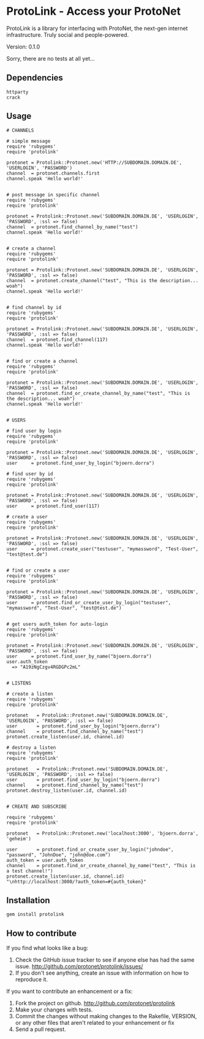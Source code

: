 # ProtoLink - Access your ProtoNet

ProtoLink is a library for interfacing with ProtoNet, the next-gen internet infrastructure. Truly social and people-powered.

Version: 0.1.0

Sorry, there are no tests at all yet...


## Dependencies

    httparty
    crack

## Usage

    # CHANNELS

    # simple message
    require 'rubygems'
    require 'protolink'

    protonet = Protolink::Protonet.new('HTTP://SUBDOMAIN.DOMAIN.DE', 'USERLOGIN', 'PASSWORD')
    channel  = protonet.channels.first
    channel.speak 'Hello world!'


    # post message in specific channel
    require 'rubygems'
    require 'protolink'

    protonet = Protolink::Protonet.new('SUBDOMAIN.DOMAIN.DE', 'USERLOGIN', 'PASSWORD', :ssl => false)
    channel  = protonet.find_channel_by_name("test")
    channel.speak 'Hello world!'


    # create a channel
    require 'rubygems'
    require 'protolink'

    protonet = Protolink::Protonet.new('SUBDOMAIN.DOMAIN.DE', 'USERLOGIN', 'PASSWORD', :ssl => false)
    channel  = protonet.create_channel("test", "This is the description... woah")
    channel.speak 'Hello world!'


    # find channel by id
    require 'rubygems'
    require 'protolink'

    protonet = Protolink::Protonet.new('SUBDOMAIN.DOMAIN.DE', 'USERLOGIN', 'PASSWORD', :ssl => false)
    channel  = protonet.find_channel(117)
    channel.speak 'Hello world!'


    # find or create a channel
    require 'rubygems'
    require 'protolink'

    protonet = Protolink::Protonet.new('SUBDOMAIN.DOMAIN.DE', 'USERLOGIN', 'PASSWORD', :ssl => false)
    channel  = protonet.find_or_create_channel_by_name("test", "This is the description... woah")
    channel.speak 'Hello world!'


    # USERS

    # find user by login
    require 'rubygems'
    require 'protolink'

    protonet = Protolink::Protonet.new('SUBDOMAIN.DOMAIN.DE', 'USERLOGIN', 'PASSWORD', :ssl => false)
    user     = protonet.find_user_by_login("bjoern.dorra")

    # find user by id
    require 'rubygems'
    require 'protolink'

    protonet = Protolink::Protonet.new('SUBDOMAIN.DOMAIN.DE', 'USERLOGIN', 'PASSWORD', :ssl => false)
    user     = protonet.find_user(117)

    # create a user
    require 'rubygems'
    require 'protolink'

    protonet = Protolink::Protonet.new('SUBDOMAIN.DOMAIN.DE', 'USERLOGIN', 'PASSWORD', :ssl => false)
    user     = protonet.create_user("testuser", "mymassword", "Test-User", "test@test.de")


    # find or create a user
    require 'rubygems'
    require 'protolink'

    protonet = Protolink::Protonet.new('SUBDOMAIN.DOMAIN.DE', 'USERLOGIN', 'PASSWORD', :ssl => false)
    user     = protonet.find_or_create_user_by_login("testuser", "mymassword", "Test-User", "test@test.de")


    # get users auth_token for auto-login
    require 'rubygems'
    require 'protolink'

    protonet = Protolink::Protonet.new('SUBDOMAIN.DOMAIN.DE', 'USERLOGIN', 'PASSWORD', :ssl => false)
    user     = protonet.find_user_by_name("bjoern.dorra")
    user.auth_token
      => "A19zNgCzgv4RGDGPc2mL" 


    # LISTENS

    # create a listen
    require 'rubygems'
    require 'protolink'

    protonet   = Protolink::Protonet.new('SUBDOMAIN.DOMAIN.DE', 'USERLOGIN', 'PASSWORD', :ssl => false)
    user       = protonet.find_user_by_login("bjoern.dorra")
    channel    = protonet.find_channel_by_name("test")
    protonet.create_listen(user.id, channel.id)

    # destroy a listen
    require 'rubygems'
    require 'protolink'

    protonet   = Protolink::Protonet.new('SUBDOMAIN.DOMAIN.DE', 'USERLOGIN', 'PASSWORD', :ssl => false)
    user       = protonet.find_user_by_login("bjoern.dorra")
    channel    = protonet.find_channel_by_name("test")
    protonet.destroy_listen(user.id, channel.id)


    # CREATE AND SUBSCRIBE

    require 'rubygems'
    require 'protolink'

    protonet   = Protolink::Protonet.new('localhost:3000', 'bjoern.dorra', 'geheim')

    user       = protonet.find_or_create_user_by_login("johndoe", "password", "JohnDoe", "john@doe.com")
    auth_token = user.auth_token
    channel    = protonet.find_or_create_channel_by_name("test", "This is a test channel!")
    protonet.create_listen(user.id, channel.id)
    "\nhttp://localhost:3000/?auth_token=#{auth_token}"


## Installation

    gem install protolink


## How to contribute

If you find what looks like a bug:

1. Check the GitHub issue tracker to see if anyone else has had the same issue.
   http://github.com/protonet/protolink/issues/
2. If you don't see anything, create an issue with information on how to reproduce it.

If you want to contribute an enhancement or a fix:

1. Fork the project on github.
   http://github.com/protonet/protolink
2. Make your changes with tests.
3. Commit the changes without making changes to the Rakefile, VERSION, or any other files that aren't related to your enhancement or fix
4. Send a pull request.
